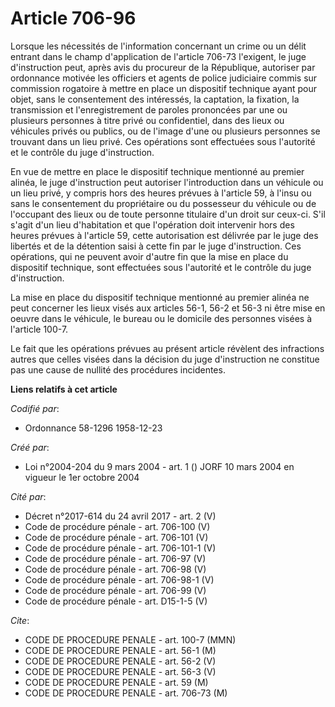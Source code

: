 # Article 706-96

Lorsque les nécessités de l'information concernant un crime ou un délit entrant dans le champ d'application de l'article
706-73 l'exigent, le juge d'instruction peut, après avis du procureur de la République, autoriser par ordonnance motivée les
officiers et agents de police judiciaire commis sur commission rogatoire à mettre en place un dispositif technique ayant pour
objet, sans le consentement des intéressés, la captation, la fixation, la transmission et l'enregistrement de paroles
prononcées par une ou plusieurs personnes à titre privé ou confidentiel, dans des lieux ou véhicules privés ou publics, ou de
l'image d'une ou plusieurs personnes se trouvant dans un lieu privé. Ces opérations sont effectuées sous l'autorité et le
contrôle du juge d'instruction.

En vue de mettre en place le dispositif technique mentionné au premier alinéa, le juge d'instruction peut autoriser
l'introduction dans un véhicule ou un lieu privé, y compris hors des heures prévues à l'article 59, à l'insu ou sans le
consentement du propriétaire ou du possesseur du véhicule ou de l'occupant des lieux ou de toute personne titulaire d'un
droit sur ceux-ci. S'il s'agit d'un lieu d'habitation et que l'opération doit intervenir hors des heures prévues à l'article
59, cette autorisation est délivrée par le juge des libertés et de la détention saisi à cette fin par le juge d'instruction.
Ces opérations, qui ne peuvent avoir d'autre fin que la mise en place du dispositif technique, sont effectuées sous
l'autorité et le contrôle du juge d'instruction.

La mise en place du dispositif technique mentionné au premier alinéa ne peut concerner les lieux visés aux articles 56-1,
56-2 et 56-3 ni être mise en oeuvre dans le véhicule, le bureau ou le domicile des personnes visées à l'article 100-7.

Le fait que les opérations prévues au présent article révèlent des infractions autres que celles visées dans la décision du
juge d'instruction ne constitue pas une cause de nullité des procédures incidentes.

**Liens relatifs à cet article**

_Codifié par_:

  - Ordonnance 58-1296 1958-12-23

_Créé par_:

  - Loi n°2004-204 du 9 mars 2004 - art. 1 () JORF 10 mars 2004 en vigueur le 1er octobre 2004

_Cité par_:

  - Décret n°2017-614 du 24 avril 2017 - art. 2 (V)
  - Code de procédure pénale - art. 706-100 (V)
  - Code de procédure pénale - art. 706-101 (V)
  - Code de procédure pénale - art. 706-101-1 (V)
  - Code de procédure pénale - art. 706-97 (V)
  - Code de procédure pénale - art. 706-98 (V)
  - Code de procédure pénale - art. 706-98-1 (V)
  - Code de procédure pénale - art. 706-99 (V)
  - Code de procédure pénale - art. D15-1-5 (V)

_Cite_:

  - CODE DE PROCEDURE PENALE - art. 100-7 (MMN)
  - CODE DE PROCEDURE PENALE - art. 56-1 (M)
  - CODE DE PROCEDURE PENALE - art. 56-2 (V)
  - CODE DE PROCEDURE PENALE - art. 56-3 (V)
  - CODE DE PROCEDURE PENALE - art. 59 (M)
  - CODE DE PROCEDURE PENALE - art. 706-73 (M)

